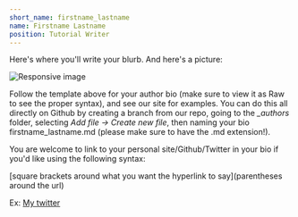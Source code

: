 ```yaml
---
short_name: firstname_lastname
name: Firstname Lastname
position: Tutorial Writer
---
```



Here's where you'll write your blurb. And here's a picture:


<div class="container">
  <img src="/assets/images/your_photo_file_name.jpg" class="img-fluid" alt="Responsive image">
</div>



Follow the template above for your author bio (make sure to view it as Raw to see the proper syntax), and see our site for examples. You can do this all directly on Github by creating a branch from our repo, going to the *_authors* folder, selecting *Add file -> Create new file*, then naming your bio firstname_lastname.md (please make sure to have the .md extension!).

You are welcome to link to your personal site/Github/Twitter in your bio if you'd like using the following syntax:

[square brackets around what you want the hyperlink to say](parentheses around the url)

Ex: [My twitter](https://twitter.com)
